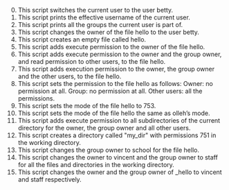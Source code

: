 0. This script switches the current user to the user betty.
1. This script prints the effective username of the current user.
2. This script prints all the groups the current user is part of.
3. This script changes the owner of the file hello to the user betty.
4. This script creates an empty file called hello.
5. This script adds execute permission to the owner of the file hello.
6. This script adds execute permission to the owner and the group owner, and read permission to other users, to the file hello.
7. This script adds execution permission to the owner, the group owner and the other users, to the file hello.
8. This script sets the permission to the file hello as follows:
	Owner: no permission at all.
	Group: no permission at all.
	Other users: all the permissions.
9. This script sets the mode of the file hello to 753.
10. This script sets the mode of the file hello the same as olleh’s mode.
11. This script adds execute permission to all subdirectories of the current directory for the owner, the group owner and all other users.
12. This script creates a directory called "my_dir" with permissions 751 in the working directory.
13. This script changes the group owner to school for the file hello.
14. This script changes the owner to vincent and the group owner to staff for all the files and directories in the working directory.
15. This script changes the owner and the group owner of _hello to vincent and staff respectively.

